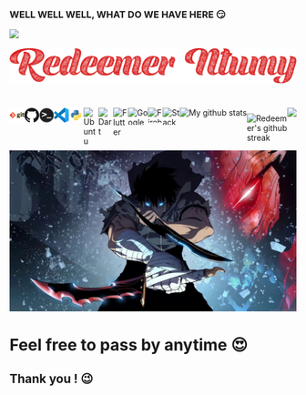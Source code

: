### WELL WELL WELL, WHAT DO WE HAVE HERE :smirk:

![](https://komarev.com/ghpvc/?username=RedeemerNtumy&style=plastic&label=PROFILE+VIEWS)

![alt text](name.png)

#
#

<div style="margin-top:10px">

<img align="left" alt="Git" width="26px" src="https://raw.githubusercontent.com/github/explore/80688e429a7d4ef2fca1e82350fe8e3517d3494d/topics/git/git.png" />
<img align="left" alt="GitHub" width="26px" src="https://raw.githubusercontent.com/github/explore/78df643247d429f6cc873026c0622819ad797942/topics/github/github.png" />
<img align="left" alt="Terminal" width="26px" src="https://raw.githubusercontent.com/github/explore/80688e429a7d4ef2fca1e82350fe8e3517d3494d/topics/terminal/terminal.png" />


<img align="left" alt="Visual Studio Code" width="26px" src="https://raw.githubusercontent.com/github/explore/80688e429a7d4ef2fca1e82350fe8e3517d3494d/topics/visual-studio-code/visual-studio-code.png" />

<img align="left" alt="Python" width="26px" src="https://raw.githubusercontent.com/github/explore/80688e429a7d4ef2fca1e82350fe8e3517d3494d/topics/python/python.png" />
 
<img align="left" alt="Ubuntu" width="26px" src="https://logos-download.com/wp-content/uploads/2016/02/Ubuntu.png" />
<img align="left" alt="Dart" width="26px" src="https://upload.wikimedia.org/wikipedia/commons/7/7e/Dart-logo.png" />
<img align="left" alt="Flutter" width="26px" src="https://www.kindpng.com/picc/m/355-3557482_flutter-logo-png-transparent-png.png" />
<img align="left" alt="Google" width="35px" height="30px" src="https://img2.cgtrader.com/items/2590278/0572f24550/google-logo-v1-002-3d-model-low-poly-max-obj-3ds-fbx-ma-stl.jpg" />
<img align="left" alt="Firebase" width="26px" height="26px" src="https://pbs.twimg.com/profile_images/733010550670557184/aMmM_m3g.jpg" />
<img align="left" alt="Stack Overflow" width="30px" height="30px" src="https://media.wired.com/photos/5926db217034dc5f91becd6b/master/w_1904,c_limit/so-logo-s.jpg" />
 


 
# 
#

<a href="https://github.com/RedeemerNtumy/github-readme-stats">
  <img align="left" src="https://github-readme-stats.vercel.app/api?username=RedeemerNtumy&show_icons=true&include_all_commits=true&theme=radical" alt="My github stats" />
</a>

<a href="https://github.com/RedeemerNtumy/github-readme-stats">
<img align="right" src="https://github-readme-stats.vercel.app/api/top-langs/?username=RedeemerNtumy&theme=radical" />
</a>

<div style="display: flex; flex-direction: column;">
<img style="margin-top:10px;" align="center" src="https://github-readme-streak-stats.herokuapp.com/?user=RedeemerNtumy&theme=radical&fire=DD2727&ring=DD2727" alt="Redeemer's github streak" />
</div>
 
![alt text](anime.jpg)

# Feel free to pass by anytime :heart_eyes:
## Thank you ! :wink:

